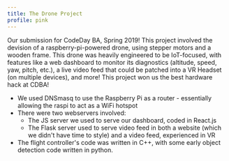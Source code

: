 ```yaml
---
title: The Drone Project
profile: pink
---
```

Our submission for CodeDay BA, Spring 2019! This project involved the devision of a raspberry-pi-powered drone, using stepper motors and a wooden frame. This drone was heavily engineered to be IoT-focused, with features like a web dashboard to monitor its diagnostics (altitude, speed, yaw, pitch, etc.), a live video feed that could be patched into a VR Headset (on multiple devices), and more! This project won us the best hardware hack at CDBA!

* We used DNSmasq to use the Raspberry Pi as a router - essentially allowing the raspi to act as a WiFi hotspot
* There were two webservers involved:
  * The JS server we used to serve our dashboard, coded in React.js
  * The Flask server used to serve video feed in both a website (which we didn't have time to style) and a video feed, experienced in VR
* The flight controller's code was written in C++, with some early object detection code written in python.
